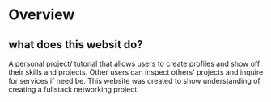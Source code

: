# Overview

## what does this websit do?

A personal project/ tutorial that allows users to create profiles and show off their skills and projects. Other users can inspect others' projects and inquire for services if need be. This website was created to show understanding of creating a fullstack networking project.
